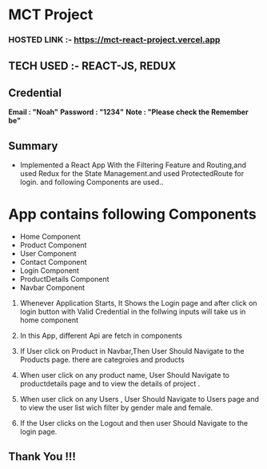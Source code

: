 # MCT Project 

### HOSTED LINK :- https://mct-react-project.vercel.app

## TECH USED :- REACT-JS, REDUX 

## Credential

**Email : "Noah"**
**Password : "1234"**
**Note : "Please check the Remember be"**

## Summary

- Implemented a React App With the Filtering Feature and  Routing,and used Redux for the State Management.and used ProtectedRoute for login.
and following Components are used..

# App contains following Components

- Home Component
- Product Component
- User Component
- Contact Component
- Login Component
- ProductDetails Component
- Navbar Component

1) Whenever Application Starts, It Shows the Login page and  after  click on login button with Valid Credential  in the follwing inputs  will take us in home component

2)  In this App, different  Api are fetch in components

3) If User click on Product  in Navbar,Then User Should Navigate to the Products page. there are categroies and products 

4) When  user click on any product name, User Should Navigate  to productdetails page  and  to view the details of project .

5) When  user click on any Users , User Should Navigate  to Users page   and  to view the  user list wich filter by gender male and female.

6) If the  User clicks on the Logout  and then user  Should Navigate to the login page.

## Thank You !!!
